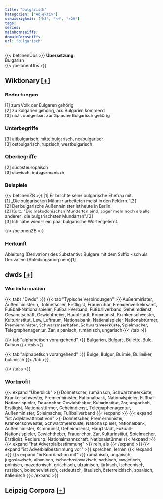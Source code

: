 ```yaml
---
title: "bulgarisch"
kategorien: ["Adjektiv"]
schwierigkeit: ["k3", "h4", "r20"]
tags:
series:
mainDornseiffs:
domainDornseiffs:
url: "bulgarisch"
---
```


{{< betonenÜbs >}}
**Übersetzung:**  
Bulgarian  
{{< /betonenÜbs >}}

## Wiktionary [[+](https://de.wiktionary.org/wiki/bulgarisch)]

### Bedeutungen
[1] zum Volk der Bulgaren gehörig  
[2] zu Bulgarien gehörig, aus Bulgarien kommend  
[3] nicht steigerbar: zur Sprache Bulgarisch gehörig  

### Unterbegriffe
[3] altbulgarisch, mittelbulgarisch, neubulgarisch  
[3] ostbulgarisch, rupzisch, westbulgarisch  

### Oberbegriffe
[2] südosteuropäisch  
[3] slawisch, indogermanisch  

### Beispiele
{{< betonenZB >}}
[1] Er brachte seine bulgarische Ehefrau mit.  
[1] „Die bulgarischen Männer arbeiteten meist in den Feldern.“[2]  
[2] Der bulgarische Außenminister ist heute in Berlin.  
[2] Kurz: "Die makedonischen Mundarten sind, sogar mehr noch als alle anderen, die bulgarischsten Mundarten".[3]  
[3] Ich habe wieder ein paar bulgarische Wörter gelernt.  

{{< /betonenZB >}}
### Herkunft
Ableitung (Derivation) des Substantivs Bulgare mit dem Suffix -isch als Derivatem (Ableitungsmorphem)[1]  



## dwds [[+](https://www.dwds.de/wb/bulgarisch)]

### Wortinformation
{{< tabs "Dwds" >}}
{{< tab "Typische Verbindungen" >}}
Außenminister, Außenministerin, Dolmetscher, Erstligist, Frauenchor, Fremdenverkehrsamt, Fußball-Nationalspieler, Fußball-Verband, Fußballverband, Geheimdienst, Gesandtschaft, Gewichtheber, Hauptstadt, Kommunist, Krankenschwester, Kulturinstitut, Lew, Luftraum, Nationalbank, Nationalspieler, Nationalstürmer, Premierminister, Schwarzmeerhafen, Schwarzmeerküste, Spielmacher, Telegraphenagentur, Zar, albanisch, rumänisch, ungarisch
{{< /tab >}}

{{< tab "alphabetisch vorangehend" >}}
Bulgarien, Bulgare, Bulette, Bule, Bulbus
{{< /tab >}}

{{< tab "alphabetisch vorangehend" >}}
Bulge, Bulgur, Bulimie, Bulimiker, bulimisch
{{< /tab >}}

{{< /tabs >}}

### Wortprofil
{{< expand "Überblick" >}} Dolmetscher, rumänisch, Schwarzmeerküste, Krankenschwester, Premierminister, Nationalbank, Nationalspieler, Fußball-Nationalspieler, Frauenchor, Gewichtheber, Kulturinstitut, Zar, ungarisch, Erstligist, Nationalstürmer, Geheimdienst, Telegraphenagentur, Außenminister, Spielmacher, Fußballverband {{< /expand >}}
{{< expand "ist Adjektivattribut von" >}} Dolmetscher, Premierminister, Krankenschwester, Schwarzmeerküste, Nationalspieler, Nationalbank, Außenminister, Kommunist, Geheimdienst, Hauptstadt, Fußball-Nationalspieler, Gewichtheber, Frauenchor, Zar, Kulturinstitut, Spielmacher, Erstligist, Regierung, Nationalmannschaft, Nationalstürmer {{< /expand >}}
{{< expand "hat Adverbialbestimmung" >}} rein, als {{< /expand >}}
{{< expand "ist Adverbialbestimmung von" >}} sprechen, lernen {{< /expand >}}
{{< expand "in Koordination mit" >}} rumänisch, ungarisch, jugoslawisch, albanisch, tschechoslowakisch, serbisch, sowjetisch, polnisch, mazedonisch, griechisch, ukrainisch, türkisch, tschechisch, russisch, bolschewistisch, ostdeutsch, litauisch, österreichisch, spanisch, italienisch {{< /expand >}}

## Leipzig Corpora [[+](https://corpora.uni-leipzig.de/en/res?word=bulgarisch&corpusId=deu_newscrawl-public_2018)]

